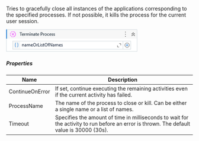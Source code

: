 Tries to gracefully close all instances of the applications corresponding to the specified processes. If not possible, it kills the process for the current user session.

![](../img/activities/TerminateProcess.png)

##### Properties

|Name           |Description                                                                                                                              |
|---------------|-----------------------------------------------------------------------------------------------------------------------------------------|
|ContinueOnError|If set, continue executing the remaining activities even if the current activity has failed.                                             |
|ProcessName    |The name of the process to close or kill. Can be either a single name or a list of names.                                                |
|Timeout        |Specifies the amount of time in milliseconds to wait for the activity to run before an error is thrown. The default value is 30000 (30s).|

